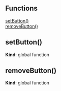 
## Functions

<dl>
<dt><a href="#setButton">setButton()</a></dt>
<dd></dd>
<dt><a href="#removeButton">removeButton()</a></dt>
<dd></dd>
</dl>

<a name="setButton"></a>

## setButton()
**Kind**: global function  
<a name="removeButton"></a>

## removeButton()
**Kind**: global function  
